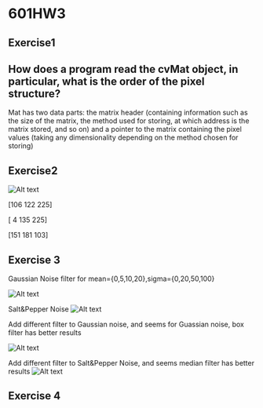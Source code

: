 # 601HW3
## Exercise1
## How does a program read the cvMat object, in particular, what is the order of the pixel structure?

Mat has two data parts: the matrix header (containing information such as the size of the matrix, the method used for storing, at which address is the matrix stored, and so on) and a pointer to the matrix containing the pixel values (taking any dimensionality depending on the method chosen for storing) 

## Exercise2
![Alt text](https://user-images.githubusercontent.com/31779733/32462180-7dea8492-c306-11e7-89dc-607fcd2e3c7d.png)


[106 122 225]


[  4 135 225]


[151 181 103]

## Exercise 3
Gaussian Noise filter for mean={0,5,10,20},sigma={0,20,50,100}


![Alt text](https://user-images.githubusercontent.com/31779733/32462936-352f7fc0-c309-11e7-9634-7e63a144bc02.png
)

Salt&Pepper Noise
![Alt text](https://user-images.githubusercontent.com/31779733/32463003-72724c46-c309-11e7-9ce4-f035871c6870.png
)

Add different filter to Gaussian noise, and seems for Guassian noise, box filter has better results


![Alt text](https://user-images.githubusercontent.com/31779733/32463069-aaa1706a-c309-11e7-8d2a-1385e5443d46.png
)

Add different filter to Salt&Pepper Noise, and seems median filter has better results
![Alt text](https://user-images.githubusercontent.com/31779733/32463246-39ec2c10-c30a-11e7-878a-2beb417f52b4.png)

## Exercise 4
